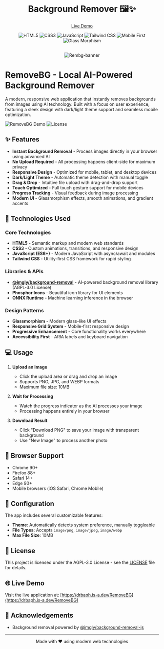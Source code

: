 <div align="center">

# Background Remover 🖼️✨
[Live Demo](https://drbaph.is-a.dev/RemoveBG/)
</div>

<div align="center">
  <img src="https://img.shields.io/badge/HTML5-E34F26?style=for-the-badge&logo=html5&logoColor=white" alt="HTML5" />
  <img src="https://img.shields.io/badge/CSS3-1572B6?style=for-the-badge&logo=css3&logoColor=white" alt="CSS3" />
  <img src="https://img.shields.io/badge/JavaScript-ES6+-F7DF1E?style=for-the-badge&logo=javascript&logoColor=black" alt="JavaScript" />
  <img src="https://img.shields.io/badge/Tailwind_CSS-06B6D4?style=for-the-badge&logo=tailwindcss&logoColor=white" alt="Tailwind CSS" />
  <img src="https://img.shields.io/badge/Mobile_First-000000?style=for-the-badge&logo=responsive&logoColor=white" alt="Mobile First" />
  <img src="https://img.shields.io/badge/Glass_Morphism-000000?style=for-the-badge&logo=glass&logoColor=white" alt="Glass Morphism" />
</div>

<div align="center">
<br>
  
![Rembg-banner](https://github.com/user-attachments/assets/04d100a9-5f65-46cd-b532-d2e23cb3c5bc)


</div>

# RemoveBG - Local AI-Powered Background Remover

A modern, responsive web application that instantly removes backgrounds from images using AI technology. Built with a focus on user experience, featuring a sleek design with dark/light theme support and seamless mobile optimization.

![RemoveBG Demo](https://img.shields.io/badge/Demo-Live-brightgreen)
![License](https://img.shields.io/badge/License-AGPL--3.0-blue.svg)

## ✨ Features

- **Instant Background Removal** - Process images directly in your browser using advanced AI
- **No Upload Required** - All processing happens client-side for maximum privacy
- **Responsive Design** - Optimized for mobile, tablet, and desktop devices
- **Dark/Light Theme** - Automatic theme detection with manual toggle
- **Drag & Drop** - Intuitive file upload with drag-and-drop support
- **Touch Optimized** - Full touch gesture support for mobile devices
- **Progress Tracking** - Visual feedback during image processing
- **Modern UI** - Glassmorphism effects, smooth animations, and gradient accents

## 🚀 Technologies Used

### Core Technologies
- **HTML5** - Semantic markup and modern web standards
- **CSS3** - Custom animations, transitions, and responsive design
- **JavaScript (ES6+)** - Modern JavaScript with async/await and modules
- **Tailwind CSS** - Utility-first CSS framework for rapid styling

### Libraries & APIs
- **[@imgly/background-removal](https://github.com/imgly/background-removal-js)** - AI-powered background removal library (AGPL-3.0 License)
- **Phosphor Icons** - Beautiful icon library for UI elements
- **ONNX Runtime** - Machine learning inference in the browser

### Design Patterns
- **Glassmorphism** - Modern glass-like UI effects
- **Responsive Grid System** - Mobile-first responsive design
- **Progressive Enhancement** - Core functionality works everywhere
- **Accessibility First** - ARIA labels and keyboard navigation


## 💻 Usage

1. **Upload an Image**
   - Click the upload area or drag and drop an image
   - Supports PNG, JPG, and WEBP formats
   - Maximum file size: 10MB

2. **Wait for Processing**
   - Watch the progress indicator as the AI processes your image
   - Processing happens entirely in your browser

3. **Download Result**
   - Click "Download PNG" to save your image with transparent background
   - Use "New Image" to process another photo

## 📱 Browser Support

- Chrome 90+
- Firefox 88+
- Safari 14+
- Edge 90+
- Mobile browsers (iOS Safari, Chrome Mobile)

## 🔧 Configuration

The app includes several customizable features:

- **Theme**: Automatically detects system preference, manually toggleable
- **File Types**: Accepts `image/png`, `image/jpeg`, `image/webp`
- **Max File Size**: 10MB 

## 📄 License

This project is licensed under the AGPL-3.0 License - see the [LICENSE](LICENSE) file for details.

## 🌐 Live Demo

Visit the live application at: [https://drbaph.is-a.dev/RemoveBG](https://drbaph.is-a.dev/RemoveBG)

## 🙏 Acknowledgements

- Background removal powered by [@imgly/background-removal-js](https://github.com/imgly/background-removal-js)

---

<p align="center">Made with ❤️ using modern web technologies</p>
